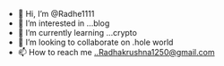 - 👋 Hi, I’m @Radhe1111
- 👀 I’m interested in ...blog
- 🌱 I’m currently learning ...crypto
- 💞️ I’m looking to collaborate on .hole world
- 📫 How to reach me ..Radhakrushna1250@gmail.com

<!---
Radhe1111/Radhe1111 is a ✨ special ✨ repository because its `README.md` (this file) appears on your GitHub profile.
You can click the Preview link to take a look at your changes.
--->
